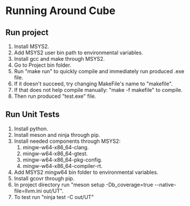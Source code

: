 # Running Around Cube

## Run project
1. Install MSYS2.
2. Add MSYS2 user bin path to environmental variables.
3. Install gcc and make through MSYS2.
4. Go to Project bin folder.
5. Run "make run" to quickly compile and immediately run produced .exe file.
6. If it doesn't succeed, try changing MakeFile's name to "makefile".
7. If that does not help compile manually: "make -f makefile" to compile.
8. Then run produced "test.exe" file.

## Run Unit Tests
1. Install python.
2. Install meson and ninja through pip.
3. Install needed components through MSYS2:
    1. mingw-w64-x86_64-clang.
    2. mingw-w64-x86_64-gtest.
    3. mingw-w64-x86_64-pkg-config.
    4. mingw-w64-x86_64-compiler-rt.
4. Add MSYS2 mingw64 bin folder to environmental variables.
5. Install gcovr through pip.
6. In project directory run "meson setup -Db_coverage=true --native-file=llvm.ini out/UT".
7. To test run "ninja test -C out/UT"